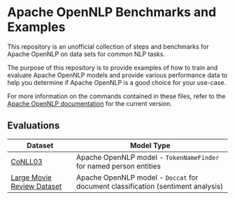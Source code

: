 # Apache OpenNLP Benchmarks and Examples

This repository is an unofficial collection of steps and benchmarks for Apache OpenNLP on data sets for common NLP tasks.

The purpose of this repository is to provide examples of how to train and evaluate Apache OpenNLP models and provide various performance data to help you determine if Apache OpenNLP is a good choice for your use-case.

For more information on the commands contained in these files, refer to the [Apache OpenNLP documentation](https://opennlp.apache.org/docs/2.0.0/manual/opennlp.html) for the current version.

## Evaluations

| Dataset                                                                          |Model Type|
|----------------------------------------------------------------------------------|---|
| [CoNLL03](https://github.com/jzonthemtn/opennlp-benchmarks/blob/main/conll03.md) |Apache OpenNLP model - `TokenNameFinder` for named person entities
| [Large Movie Review Dataset](https://github.com/jzonthemtn/opennlp-benchmarks/blob/main/large-movie-review-dataset.md)                                                     |Apache OpenNLP model - `Doccat` for document classification (sentiment analysis)
